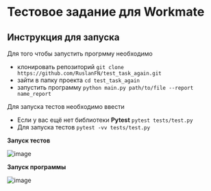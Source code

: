 # Тестовое задание для Workmate
## Инструкция для запуска
Для того чтобы запустить прогрмму необходимо 
- клонировать репозиторий
  ```git clone https://github.com/RuslanFN/test_task_again.git```
- зайти в папку проекта
  ```cd test_task_again```
- запустить программу
  ```python main.py path/to/file --report name_report```

Для запуска тестов необходимо ввести
- Если у вас ещё нет библиотеки **Pytest** ```pytest tests/test.py```
- Для запуска тестов ```pytest -vv tests/test.py```

**Запуск тестов**

![image](https://github.com/user-attachments/assets/f7153ffb-405d-472a-a910-50641a1d9d71)

**Запуск программы**

![image](https://github.com/user-attachments/assets/80df6d34-48d5-4480-8cf9-a521ca797808)
